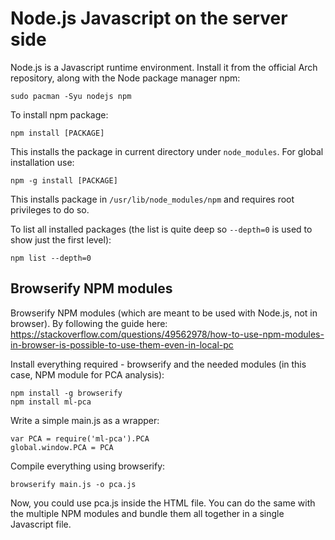 # Node.js Javascript on the server side

Node.js is a Javascript runtime environment. Install it from the official Arch repository, along with the Node package manager npm:
```
sudo pacman -Syu nodejs npm
```

To install npm package:
```
npm install [PACKAGE]
```

This installs the package in current directory under `node_modules`. For global installation use:
```
npm -g install [PACKAGE]
```

This installs package in `/usr/lib/node_modules/npm` and requires root privileges to do so.

To list all installed packages (the list is quite deep so `--depth=0` is used to show just the first level):
```
npm list --depth=0
```

## Browserify NPM modules

Browserify NPM modules (which are meant to be used with Node.js, not in browser). By following the guide here:
<https://stackoverflow.com/questions/49562978/how-to-use-npm-modules-in-browser-is-possible-to-use-them-even-in-local-pc>

Install everything required - browserify and the needed modules (in this case, NPM module for PCA analysis):
```
npm install -g browserify
npm install ml-pca
```

Write a simple main.js as a wrapper:
```
var PCA = require('ml-pca').PCA
global.window.PCA = PCA
```

Compile everything using browserify:
```
browserify main.js -o pca.js
```

Now, you could use pca.js inside the HTML file. You can do the same with the multiple NPM modules and bundle them all together in a single Javascript file.


